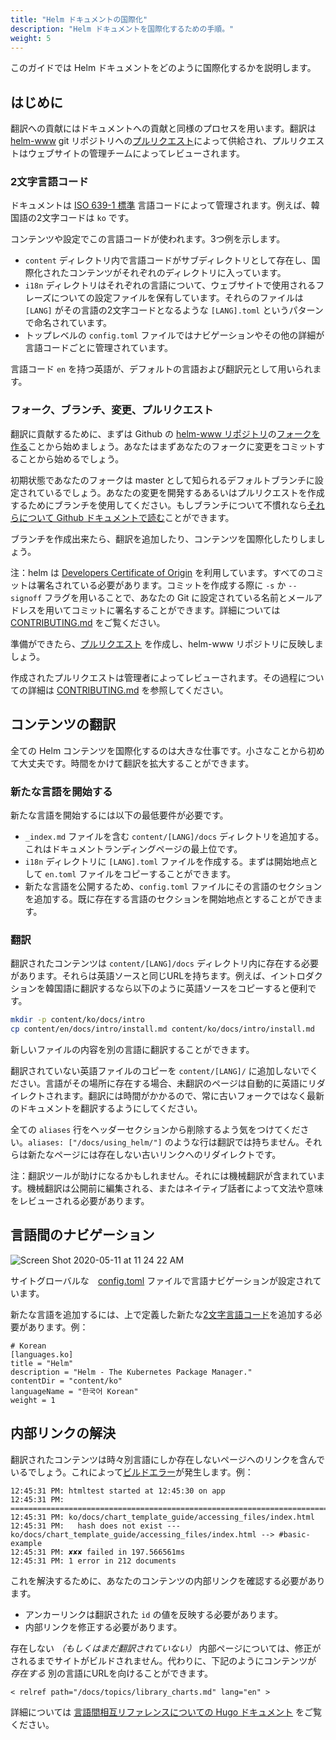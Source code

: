 ```yaml
---
title: "Helm ドキュメントの国際化"
description: "Helm ドキュメントを国際化するための手順。"
weight: 5
---
```


このガイドでは Helm ドキュメントをどのように国際化するかを説明します。

## はじめに

翻訳への貢献にはドキュメントへの貢献と同様のプロセスを用います。翻訳は [helm-www](https://github.com/helm/helm-www) git リポジトリへの[プルリクエスト](https://help.github.com/ja/github/collaborating-with-issues-and-pull-requests/about-pull-requests)によって供給され、プルリクエストはウェブサイトの管理チームによってレビューされます。

### 2文字言語コード

ドキュメントは [ISO 639-1
標準](https://www.loc.gov/standards/iso639-2/php/code_list.php) 言語コードによって管理されます。例えば、韓国語の2文字コードは `ko` です。

コンテンツや設定でこの言語コードが使われます。3つ例を示します。

- `content` ディレクトリ内で言語コードがサブディレクトリとして存在し、国際化されたコンテンツがそれぞれのディレクトリに入っています。
- `i18n` ディレクトリはそれぞれの言語について、ウェブサイトで使用されるフレーズについての設定ファイルを保有しています。それらのファイルは `[LANG]` がその言語の2文字コードとなるような `[LANG].toml` というパターンで命名されています。
- トップレベルの `config.toml` ファイルではナビゲーションやその他の詳細が言語コードごとに管理されています。

言語コード `en` を持つ英語が、デフォルトの言語および翻訳元として用いられます。

### フォーク、ブランチ、変更、プルリクエスト

翻訳に貢献するために、まずは Github の [helm-www リポジトリ](https://github.com/helm/helm-www)の[フォークを作る](https://help.github.com/ja/github/getting-started-with-github/fork-a-repo)ことから始めましょう。あなたはまずあなたのフォークに変更をコミットすることから始めるでしょう。

初期状態であなたのフォークは master として知られるデフォルトブランチに設定されているでしょう。あなたの変更を開発するあるいはプルリクエストを作成するためにブランチを使用してください。もしブランチについて不慣れなら[それらについて Github ドキュメントで読む](https://help.github.com/ja/github/collaborating-with-issues-and-pull-requests/about-branches)ことができます。

ブランチを作成出来たら、翻訳を追加したり、コンテンツを国際化したりしましょう。

注：helm は [Developers Certificate of
Origin](https://developercertificate.org/) を利用しています。すべてのコミットは署名されている必要があります。コミットを作成する際に `-s` か `--signoff` フラグを用いることで、あなたの Git に設定されている名前とメールアドレスを用いてコミットに署名することができます。詳細については [CONTRIBUTING.md](https://github.com/helm/helm-www/blob/master/CONTRIBUTING.md#sign-your-work) をご覧ください。

準備ができたら、[プルリクエスト](https://help.github.com/ja/github/collaborating-with-issues-and-pull-requests/about-pull-requests) を作成し、helm-www リポジトリに反映しましょう。

作成されたプルリクエストは管理者によってレビューされます。その過程についての詳細は [CONTRIBUTING.md](https://github.com/helm/helm-www/blob/master/CONTRIBUTING.md) を参照してください。

## コンテンツの翻訳

全ての Helm コンテンツを国際化するのは大きな仕事です。小さなことから初めて大丈夫です。時間をかけて翻訳を拡大することができます。

### 新たな言語を開始する

新たな言語を開始するには以下の最低要件が必要です。

- `_index.md` ファイルを含む `content/[LANG]/docs` ディレクトリを追加する。これはドキュメントランディングページの最上位です。
- `i18n` ディレクトリに `[LANG].toml` ファイルを作成する。まずは開始地点として `en.toml` ファイルをコピーすることができます。
- 新たな言語を公開するため、`config.toml` ファイルにその言語のセクションを追加する。既に存在する言語のセクションを開始地点とすることができます。

### 翻訳

翻訳されたコンテンツは `content/[LANG]/docs` ディレクトリ内に存在する必要があります。それらは英語ソースと同じURLを持ちます。例えば、イントロダクションを韓国語に翻訳するなら以下のように英語ソースをコピーすると便利です。

```sh
mkdir -p content/ko/docs/intro
cp content/en/docs/intro/install.md content/ko/docs/intro/install.md
```

新しいファイルの内容を別の言語に翻訳することができます。

翻訳されていない英語ファイルのコピーを `content/[LANG]/` に追加しないでください。言語がその場所に存在する場合、未翻訳のページは自動的に英語にリダイレクトされます。翻訳には時間がかかるので、常に古いフォークではなく最新のドキュメントを翻訳するようにしてください。

全ての `aliases` 行をヘッダーセクションから削除するよう気をつけてください。`aliases: ["/docs/using_helm/"]` のような行は翻訳では持ちません。それらは新たなページには存在しない古いリンクへのリダイレクトです。

注：翻訳ツールが助けになるかもしれません。それには機械翻訳が含まれています。機械翻訳は公開前に編集される、またはネイティブ話者によって文法や意味をレビューされる必要があります。

## 言語間のナビゲーション

![Screen Shot 2020-05-11 at 11 24 22
AM](https://user-images.githubusercontent.com/686194/81597103-035de600-937a-11ea-9834-cd9dcef4e914.png)

サイトグローバルな　[config.toml](https://github.com/helm/helm-www/blob/master/config.toml#L83L89) ファイルで言語ナビゲーションが設定されています。

新たな言語を追加するには、上で定義した新たな[2文字言語コード](./localization/#2文字言語コード)を追加する必要があります。例：

```
# Korean
[languages.ko]
title = "Helm"
description = "Helm - The Kubernetes Package Manager."
contentDir = "content/ko"
languageName = "한국어 Korean"
weight = 1
```

## 内部リンクの解決

翻訳されたコンテンツは時々別言語にしか存在しないページへのリンクを含んでいるでしょう。これによって[ビルドエラー](https://app.netlify.com/sites/helm-merge/deploys)が発生します。例：

```
12:45:31 PM: htmltest started at 12:45:30 on app
12:45:31 PM: ========================================================================
12:45:31 PM: ko/docs/chart_template_guide/accessing_files/index.html
12:45:31 PM:   hash does not exist --- ko/docs/chart_template_guide/accessing_files/index.html --> #basic-example
12:45:31 PM: ✘✘✘ failed in 197.566561ms
12:45:31 PM: 1 error in 212 documents
```

これを解決するために、あなたのコンテンツの内部リンクを確認する必要があります。

* アンカーリンクは翻訳された `id` の値を反映する必要があります。
* 内部リンクを修正する必要があります。

存在しない _（もしくはまだ翻訳されていない）_ 内部ページについては、修正がされるまでサイトがビルドされません。代わりに、下記のようにコンテンツが _存在する_ 別の言語にURLを向けることができます。


`< relref path="/docs/topics/library_charts.md" lang="en" >`

詳細については [言語間相互リファレンスについての Hugo ドキュメント](https://gohugo.io/content-management/cross-references/#link-to-another-language-version) をご覧ください。

